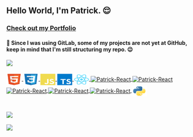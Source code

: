 
## Hello World, I'm Patrick. 😌

  

### [Check out my Portfolio](https://patrick-nekel.vercel.app/)

  

#### 🚧 Since I was using GitLab, some of my projects are not yet at GitHub, keep in mind that I'm still structuring my repo. 😉

  
  

<div>

<a  href="https://github.com/nekelpatrick">

<img  height="180em"  src="https://github-readme-stats.vercel.app/api/top-langs/?username=nekelpatrick&layout=compact&langs_count=7&theme=tokyonight"/>

</div>

  

<div  style="display: inline_block"><br>

<img  align="center"  alt="Patrick-HTML"  height="30"  width="40"  src="https://raw.githubusercontent.com/devicons/devicon/master/icons/html5/html5-original.svg">

<img  align="center"  alt="Patrick-CSS"  height="30"  width="40"  src="https://raw.githubusercontent.com/devicons/devicon/master/icons/css3/css3-original.svg">

<img  align="center"  alt="Patrick-Js"  height="30"  width="40"  src="https://raw.githubusercontent.com/devicons/devicon/master/icons/javascript/javascript-plain.svg">

<img  align="center"  alt="Patrick-Ts"  height="30"  width="40"  src="https://raw.githubusercontent.com/devicons/devicon/master/icons/typescript/typescript-plain.svg">

<img  align="center"  alt="Patrick-React"  height="30"  width="40"  src="https://raw.githubusercontent.com/devicons/devicon/master/icons/react/react-original.svg">

<img  align="center"  alt="Patrick-React"  height="30"  width="40"  src="https://cdn.jsdelivr.net/gh/devicons/devicon/icons/nodejs/nodejs-plain-wordmark.svg">

<img  align="center"  alt="Patrick-React"  height="30"  width="40"  src="https://cdn.jsdelivr.net/gh/devicons/devicon/icons/nextjs/nextjs-original-wordmark.svg">

<img  align="center"  alt="Patrick-React"  height="30"  width="40"  src="https://cdn.jsdelivr.net/gh/devicons/devicon/icons/docker/docker-original.svg">

<img  align="center"  alt="Patrick-React"  height="30"  width="40"  src="https://cdn.jsdelivr.net/gh/devicons/devicon/icons/nodejs/nodejs-plain-wordmark.svg">

<img  align="center"  alt="Patrick-React"  height="30"  width="40"  src="https://cdn.jsdelivr.net/gh/devicons/devicon/icons/git/git-original.svg">

   
<img  align="center"  alt="Patrick-Python"  height="30"  width="40"  src="https://raw.githubusercontent.com/devicons/devicon/master/icons/python/python-original.svg">

</div>

  

#

  

<div>

<a  href  =  "mailto:nekelpatrick@gmail.com"><img  src="https://img.shields.io/badge/Gmail-D14836?style=for-the-badge&logo=gmail&logoColor=white"  target="_blank"></a>

<a  href="https://www.linkedin.com/in/nekelpatrick/"  target="_blank"><img  src="https://img.shields.io/badge/-LinkedIn-%230077B5?style=for-the-badge&logo=linkedin&logoColor=white"  target="_blank"></a>

  

</div>
